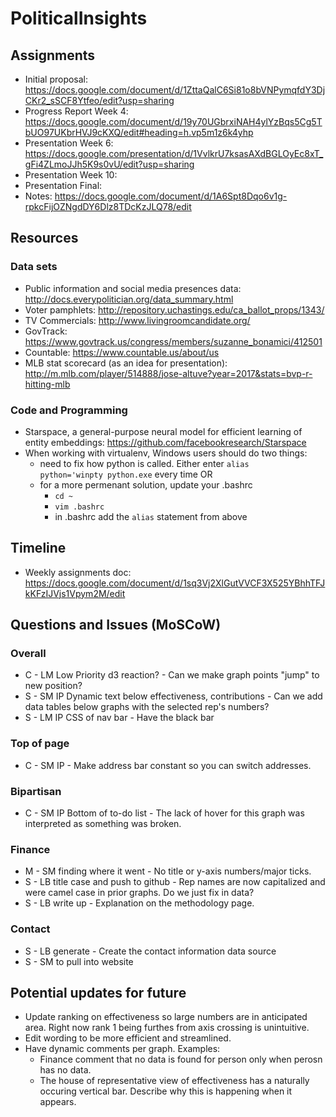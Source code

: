﻿# PoliticalInsights

## Assignments
* Initial proposal: https://docs.google.com/document/d/1ZttaQalC6Si81o8bVNPymqfdY3DjCKr2_sSCF8Ytfeo/edit?usp=sharing
* Progress Report Week 4: https://docs.google.com/document/d/19y70UGbrxiNAH4ylYzBqs5Cg5TbUO97UKbrHVJ9cKXQ/edit#heading=h.vp5m1z6k4yhp
* Presentation Week 6: https://docs.google.com/presentation/d/1VvlkrU7ksasAXdBGLOyEc8xT_gFi4ZLmoJJh5K9s0vU/edit?usp=sharing
* Presentation Week 10:
* Presentation Final: 
* Notes: https://docs.google.com/document/d/1A6Spt8Dqo6v1g-rpkcFijOZNgdDY6Dlz8TDcKzJLQ78/edit

## Resources

### Data sets

* Public information and social media presences data: http://docs.everypolitician.org/data_summary.html
* Voter pamphlets: http://repository.uchastings.edu/ca_ballot_props/1343/ 
* TV Commercials: http://www.livingroomcandidate.org/ 
* GovTrack: https://www.govtrack.us/congress/members/suzanne_bonamici/412501 
* Countable: https://www.countable.us/about/us 
* MLB stat scorecard (as an idea for presentation): http://m.mlb.com/player/514888/jose-altuve?year=2017&stats=bvp-r-hitting-mlb

### Code and Programming

* Starspace, a general-purpose neural model for efficient learning of entity embeddings: https://github.com/facebookresearch/Starspace
* When working with virtualenv, Windows users should do two things:
  * need to fix how python is called. Either enter <code>alias python='winpty python.exe</code> every time OR
  * for a more permenant solution, update your .bashrc
    * <code>cd ~</code>
    * <code>vim .bashrc</code>
    * in .bashrc add the <code>alias</code> statement from above

## Timeline

* Weekly assignments doc: https://docs.google.com/document/d/1sq3Vj2XlGutVVCF3X525YBhhTFJkKFzIJVjs1Vpym2M/edit

## Questions and Issues (MoSCoW)

### Overall
* C - LM Low Priority d3 reaction? - Can we make graph points "jump" to new position?
* S - SM IP Dynamic text below effectiveness, contributions - Can we add data tables below graphs with the selected rep's numbers?
* S - LM IP CSS of nav bar - Have the black bar


### Top of page
* C - SM IP - Make address bar constant so you can switch addresses.

### Bipartisan
* C - SM IP Bottom of to-do list - The lack of hover for this graph was interpreted as something was broken.

### Finance
* M - SM finding where it went - No title or y-axis numbers/major ticks.
* S - LB title case and push to github - Rep names are now capitalized and were camel case in prior graphs. Do we just fix in data?
* S - LB write up - Explanation on the methodology page.

### Contact
* S - LB generate - Create the contact information data source
* S - SM to pull into website

## Potential updates for future
* Update ranking on effectiveness so large numbers are in anticipated area. Right now rank 1 being furthes from axis crossing is unintuitive.
* Edit wording to be more efficient and streamlined.
* Have dynamic comments per graph. Examples:
  * Finance comment that no data is found for person only when perosn has no data.
  * The house of representative view of effectiveness has a naturally occuring vertical bar. Describe why this is happening when it appears.
